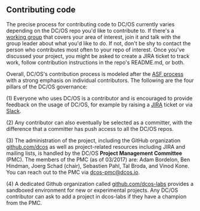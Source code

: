 ## Contributing code

The precise process for contributing code to DC/OS currently varies depending on the DC/OS repo you'd like to contribute to. If there's a [working group](https://github.com/dcos/community/wiki#working-groups) that covers your area of interest, join it and talk with the group leader about what you'd like to do. If not, don't be shy to contact the person who contributes most often to your repo of interest. Once you've discussed your project, you might be asked to create a JIRA ticket to track work, follow contribution instructions in the repo's README.md, or both.

Overall, DC/OS's contribution process is modeled after the [ASF process](https://community.apache.org/contributors/) with a strong emphasis on individual contributors. The following are the four pillars of the DC/OS governance:

(1) Everyone who uses DC/OS is a contributor and is encouraged to provide feedback on the usage of DC/OS, for example by raising a [JIRA](https://jira.dcos.io/) ticket or via [Slack](http://chat.dcos.io).

(2) Any contributor can also eventually be selected as a committer, with the difference that a committer has push access to all the DC/OS repos.

(3) The administration of the project, including the GitHub organization [github.com/dcos](https://github.com/dcos) as well as project-related resources including JIRA and mailing lists, is handled by the DC/OS **Project Management Committee** (PMC). The members of the PMC (as of 03/2017) are: Adam Bordelon, Ben Hindman, Joerg Schad (chair), Sebastien Pahl, Tal Broda, and Vinod Kone. You can reach out to the PMC via [dcos-pmc@dcos.io](mailto:dcos-pmc@dcos.io).

(4) A dedicated Github organization called  [github.com/dcos-labs](https://github.com/dcos-labs) provides a sandboxed environment for new or experimental projects. Any DC/OS contributor can ask to add a project in dcos-labs if they have a champion from the PMC.
